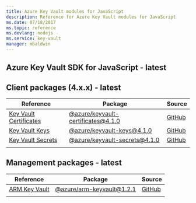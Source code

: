 ```yaml
---
title: Azure Key Vault modules for JavaScript
description: Reference for Azure Key Vault modules for JavaScript
ms.date: 07/18/2017
ms.topic: reference
ms.devlang: nodejs
ms.service: key-vault
manager: mbaldwin
---
```

## Azure Key Vault SDK for JavaScript - latest

## Client packages (4.x.x) - latest

| Reference                                                                                          | Package                                                                                          | Source                                                                                             |
|----------------------------------------------------------------------------------------------------|--------------------------------------------------------------------------------------------------|----------------------------------------------------------------------------------------------------|
| [Key Vault Certificates](/javascript/api/preview-docs/overview/azure/key-vault/keyvault-certificates-readme?view=az-js-keyvault-v4) | [@azure/keyvault-certificates@4.1.0](https://www.npmjs.com/package/@azure/keyvault-certificates) | [GitHub](https://github.com/Azure/azure-sdk-for-js/tree/master/sdk/keyvault/keyvault-certificates) |
| [Key Vault Keys](/javascript/api/preview-docs/overview/azure/key-vault/keyvault-keys-readme?view=az-js-keyvault-v4)                 | [@azure/keyvault-keys@4.1.0](https://www.npmjs.com/package/@azure/keyvault-keys)                 | [GitHub](https://github.com/Azure/azure-sdk-for-js/tree/master/sdk/keyvault/keyvault-keys)         |
| [Key Vault Secrets](/javascript/api/preview-docs/overview/azure/key-vault/keyvault-secrets-readme?view=az-js-keyvault-v4)           | [@azure/keyvault-secrets@4.1.0](https://www.npmjs.com/package/@azure/keyvault-secrets)           | [GitHub](https://github.com/Azure/azure-sdk-for-js/tree/master/sdk/keyvault/keyvault-secrets)      |
|                                                                                                    |                                                                                                  |                                                                                                    |
## Management packages - latest

| Reference                                                                    | Package                                                                        | Source                                                                                    |
|------------------------------------------------------------------------------|--------------------------------------------------------------------------------|-------------------------------------------------------------------------------------------|
| [ARM Key Vault](/javascript/api/preview-docs/@azure/arm-keyvault?view=az-js-keyvault-v4) | [@azure/arm-keyvault@1.2.1](https://www.npmjs.com/package/@azure/arm-keyvault) | [GitHub](https://github.com/Azure/azure-sdk-for-js/tree/master/sdk/keyvault/arm-keyvault) |
|                                                                              |                                                                                |                                                                                           |

